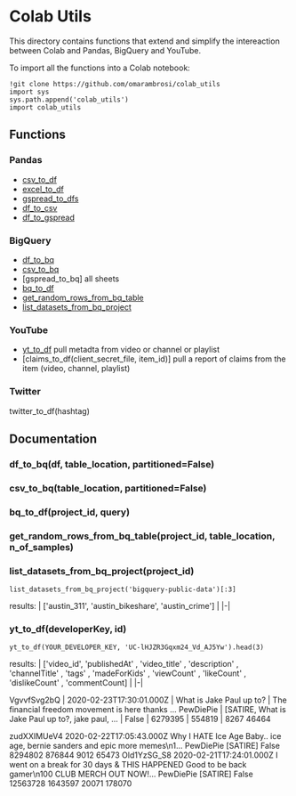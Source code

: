 # Colab Utils
This directory contains functions that extend and simplify the intereaction between Colab and Pandas, BigQuery and YouTube.

To import all the functions into a Colab notebook:
```
!git clone https://github.com/omarambrosi/colab_utils
import sys
sys.path.append('colab_utils')
import colab_utils
```

## Functions

### Pandas
* [csv_to_df](#csv_to_df)
* [excel_to_df](#excel_to_df)
* [gspread_to_dfs](#gspread_to_dfs)
* [df_to_csv](#df_to_csv)
* [df_to_gspread](#df_to_gspread)

### BigQuery
* [df_to_bq](#df_to_bq)
* [csv_to_bq](#csv_to_bq)
* [gspread_to_bq] all sheets
* [bq_to_df](#bq_to_df)
* [get_random_rows_from_bq_table](#get_random_rows_from_bq_table)
* [list_datasets_from_bq_project](#list_datasets_from_bq_project)

### YouTube
* [yt_to_df](#yt_to_df) pull metadta from video or channel or playlist
* [claims_to_df(client_secret_file, item_id)] pull a report of claims from the item (video, channel, playlist)

### Twitter
twitter_to_df(hashtag)

## Documentation
### df_to_bq(df, table_location, partitioned=False)
### csv_to_bq(table_location, partitioned=False)
### bq_to_df(project_id, query)
### get_random_rows_from_bq_table(project_id, table_location, n_of_samples)
### list_datasets_from_bq_project(project_id)
```colab
list_datasets_from_bq_project('bigquery-public-data')[:3]
```
results:
| ['austin_311', 'austin_bikeshare', 'austin_crime'] |
|-|
### yt_to_df(developerKey, id)
```colab
yt_to_df(YOUR_DEVELOPER_KEY, 'UC-lHJZR3Gqxm24_Vd_AJ5Yw').head(3)
```
results:
| ['video_id', 'publishedAt' , 'video_title' , 'description' , 'channelTitle' , 'tags' , 'madeForKids' , 'viewCount' , 'likeCount' , 'dislikeCount' , 'commentCount] |
|-|

VgvvfSvg2bQ | 2020-02-23T17:30:01.000Z | What is Jake Paul up to? | The financial freedom movement is here thanks ...	PewDiePie | [SATIRE, What is Jake Paul up to?, jake paul, ... | False | 6279395 | 554819 | 8267 46464


										
										
								
zudXXIMUeV4	2020-02-22T17:05:43.000Z	Why I HATE Ice Age Baby..	ice age, bernie sanders and epic more memes\n1...	PewDiePie	[SATIRE]	False	8294802	876844	9012	65473
Old1YzSG_S8	2020-02-21T17:24:01.000Z	I went on a break for 30 days & THIS HAPPENED	Good to be back gamer\n100 CLUB MERCH OUT NOW!...	PewDiePie	[SATIRE]	False	12563728	1643597	20071	178070
